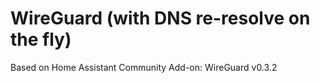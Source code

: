 # WireGuard (with DNS re-resolve on the fly)

Based on Home Assistant Community Add-on: WireGuard v0.3.2

